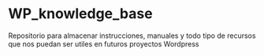 # WP_knowledge_base
Repositorio para almacenar instrucciones, manuales y todo tipo de recursos que nos puedan ser utiles en futuros proyectos Wordpress
